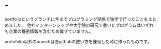 # -
portfolioというブランチに今までプログラミング関係で独学で行ったことをまとめました。
他社インターンシップや大学院の研究で書いたプログラムはいずれも企業の機密情報を含むため載せていません。

portofolio以外のbranchは昔githubの使い方を練習した時に作ったものです。

